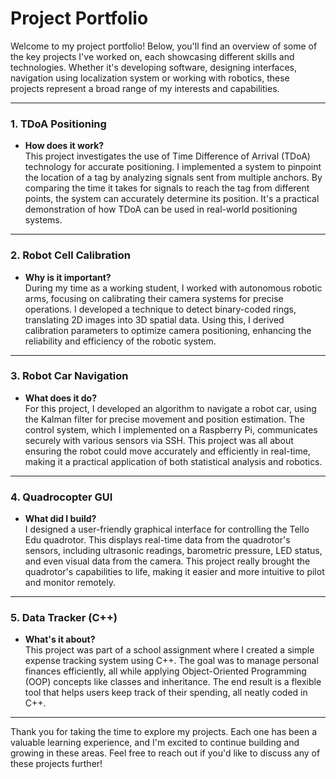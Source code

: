# Project Portfolio

Welcome to my project portfolio! Below, you'll find an overview of some of the key projects I've worked on, each showcasing different skills and technologies. Whether it's developing software, designing interfaces, navigation using localization system or working with robotics, these projects represent a broad range of my interests and capabilities.

---

### 1. **TDoA Positioning**
   - **How does it work?**  
     This project investigates the use of Time Difference of Arrival (TDoA) technology for accurate positioning. I implemented a system to pinpoint the location of a tag by analyzing signals sent from multiple anchors. By comparing the time it takes for signals to reach the tag from different points, the system can accurately determine its position. It's a practical demonstration of how TDoA can be used in real-world positioning systems.
       
---
### 2. **Robot Cell Calibration**
   - **Why is it important?**  
     During my time as a working student, I worked with autonomous robotic arms, focusing on calibrating their camera systems for precise operations. I developed a technique to detect binary-coded rings, translating 2D images into 3D spatial data. Using this, I derived calibration parameters to optimize camera positioning, enhancing the reliability and efficiency of the robotic system.

---

### 3. **Robot Car Navigation**
   - **What does it do?**  
     For this project, I developed an algorithm to navigate a robot car, using the Kalman filter for precise movement and position estimation. The control system, which I implemented on a Raspberry Pi, communicates securely with various sensors via SSH. This project was all about ensuring the robot could move accurately and efficiently in real-time, making it a practical application of both statistical analysis and robotics.

---

### 4. **Quadrocopter GUI**
   - **What did I build?**  
     I designed a user-friendly graphical interface for controlling the Tello Edu quadrotor. This displays real-time data from the quadrotor's sensors, including ultrasonic readings, barometric pressure, LED status, and even visual data from the camera. This project really brought the quadrotor's capabilities to life, making it easier and more intuitive to pilot and monitor remotely.

---

### 5. **Data Tracker (C++)**
   - **What's it about?**  
     This project was part of a school assignment where I created a simple expense tracking system using C++. The goal was to manage personal finances efficiently, all while applying Object-Oriented Programming (OOP) concepts like classes and inheritance. The end result is a flexible tool that helps users keep track of their spending, all neatly coded in C++.

---

Thank you for taking the time to explore my projects. Each one has been a valuable learning experience, and I'm excited to continue building and growing in these areas. Feel free to reach out if you'd like to discuss any of these projects further!
